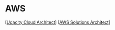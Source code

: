 # AWS

[[Udacity Cloud Architect]]
[[AWS Solutions Architect]]

[//begin]: # "Autogenerated link references for markdown compatibility"
[Udacity Cloud Architect]: udacity-cloud-architect "Udacity Cloud Architect"
[AWS Solutions Architect]: aws-solutions-architect "AWS Solutions Architect"
[//end]: # "Autogenerated link references"